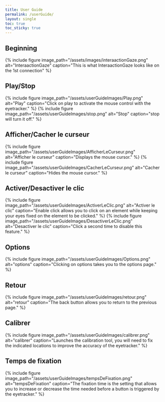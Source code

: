 ```yaml
---
title: User Guide
permalink: /userGuide/
layout: single
toc: true
toc_sticky: true
---
```


## Beginning

{% include figure image_path="/assets/images/interaactionGaze.png" alt="InteraactionGaze" caption="This is what InteraactionGaze looks like on the 1st connection" %}

## Play/Stop
{% include figure image_path="/assets/userGuideImages/Play.png" alt="Play" caption="Click on play to activate the mouse control with the eyetracker." %}
{% include figure image_path="/assets/userGuideImages/stop.png" alt="Stop" caption="stop will turn it off." %}

## Afficher/Cacher le curseur
{% include figure image_path="/assets/userGuideImages/AfficherLeCurseur.png" alt="Afficher le curseur" caption="Displays the mouse cursor." %}
{% include figure image_path="/assets/userGuideImages/CacherLeCurseur.png" alt="Cacher le curseur" caption="Hides the mouse cursor." %}

## Activer/Desactiver le clic
{% include figure image_path="/assets/userGuideImages/ActiverLeClic.png" alt="Activer le clic" caption="Enable click allows you to click on an element while keeping your eyes fixed on the element to be clicked." %}
{% include figure image_path="/assets/userGuideImages/DesactiverLeClic.png" alt="Desactiver le clic" caption="Click a second time to disable this feature." %}

## Options
{% include figure image_path="/assets/userGuideImages/Options.png" alt="options" caption="Clicking on options takes you to the options page." %}

## Retour
{% include figure image_path="/assets/userGuideImages/retour.png" alt="retour" caption="The back button allows you to return to the previous page." %}

## Calibrer
{% include figure image_path="/assets/userGuideImages/calibrer.png" alt="calibrer" caption="Launches the calibration tool, you will need to fix the indicated locations to improve the accuracy of the eyetracker." %}

## Temps de fixation
{% include figure image_path="/assets/userGuideImages/tempsDeFixation.png" alt="tempsDeFixation" caption="The fixation time is the setting that allows you to increase or decrease the time needed before a button is triggered by the eyetracker." %}

